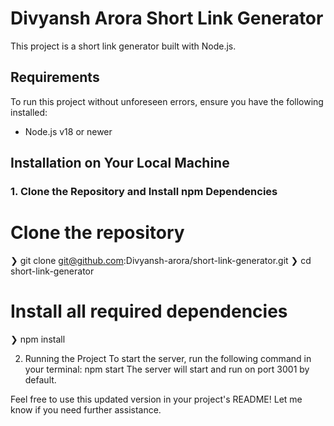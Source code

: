 # Divyansh Arora Short Link Generator

This project is a short link generator built with Node.js.

## Requirements

To run this project without unforeseen errors, ensure you have the following installed:

- Node.js v18 or newer

## Installation on Your Local Machine

### 1. Clone the Repository and Install npm Dependencies


# Clone the repository
❯ git clone git@github.com:Divyansh-arora/short-link-generator.git
❯ cd short-link-generator
# Install all required dependencies
❯ npm install

2. Running the Project
To start the server, run the following command in your terminal:
npm start
The server will start and run on port 3001 by default.



Feel free to use this updated version in your project's README! Let me know if you need further assistance.
